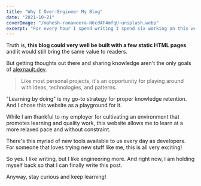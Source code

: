 ```yaml
---
title: "Why I Over-Engineer My Blog"
date: "2021-10-21"
coverImage: "/mahesh-ranaweera-N6cdAF4mfqU-unsplash.webp"
excerpt: "For every hour I spend writing I spend six working on this website."
---
```


Truth is, **this blog could very well be built with a few static HTML pages** and it would still bring the same value to readers.

But getting thoughts out there and sharing knowledge aren't the only goals of [alexnault.dev](https://alexnault.dev/).

> Like most personal projects, it's an opportunity for playing around with ideas, technologies, and patterns.

"Learning by doing" is my go-to strategy for proper knowledge retention. And I chose this website as a playground for it.

While I am thankful to my employer for cultivating an environment that promotes learning and quality work, this website allows me to learn at a more relaxed pace and without constraint.

There's this myriad of new tools available to us every day as developers. For someone that loves trying new stuff like me, this is all very exciting!

So yes. I like writing, but I like engineering more. And right now, I am holding myself back so that I can finally write this post.

Anyway, stay curious and keep learning!
